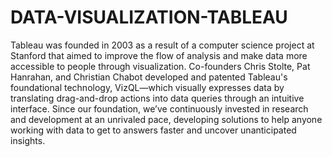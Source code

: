 # DATA-VISUALIZATION-TABLEAU
Tableau was founded in 2003 as a result of a computer science project at Stanford that aimed to improve the flow of analysis and make data more accessible to people through visualization. Co-founders Chris Stolte, Pat Hanrahan, and Christian Chabot developed and patented Tableau's foundational technology, VizQL—which visually expresses data by translating drag-and-drop actions into data queries through an intuitive interface. Since our foundation, we’ve continuously invested in research and development at an unrivaled pace, developing solutions to help anyone working with data to get to answers faster and uncover unanticipated insights.
